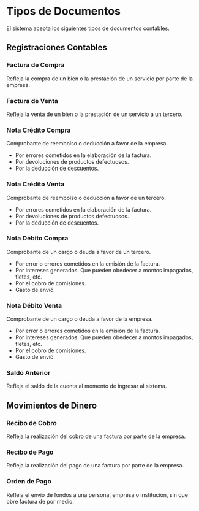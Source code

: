 # Tipos de Documentos
El sistema acepta los siguientes tipos de documentos contables.

## Registraciones Contables
### Factura de Compra
Refleja la compra de un bien o la prestación de un servicio por parte de la empresa.

### Factura de Venta
Refleja la venta de un bien o la prestación de un servicio a un tercero.

### Nota Crédito Compra
Comprobante de reembolso o deducción a favor de la empresa.
- Por errores cometidos en la elaboración de la factura.
- Por devoluciones de productos defectuosos.
- Por la deducción de descuentos.

### Nota Crédito Venta
Comprobante de reembolso o deducción a favor de un tercero.
- Por errores cometidos en la elaboración de la factura.
- Por devoluciones de productos defectuosos.
- Por la deducción de descuentos.

### Nota Débito Compra
Comprobante de un cargo o deuda a favor de un tercero.
- Por error o errores cometidos en la emisión de la factura.
- Por intereses generados. Que pueden obedecer a montos impagados, fletes, etc.
- Por el cobro de comisiones.
- Gasto de envió.

### Nota Débito Venta
Comprobante de un cargo o deuda a favor de la empresa.
- Por error o errores cometidos en la emisión de la factura.
- Por intereses generados. Que pueden obedecer a montos impagados, fletes, etc.
- Por el cobro de comisiones.
- Gasto de envió.

### Saldo Anterior
Refleja el saldo de la cuenta al momento de ingresar al sistema.

## Movimientos de Dinero
### Recibo de Cobro
Refleja la realización del cobro de una factura por parte de la empresa.

### Recibo de Pago
Refleja la realización del pago de una factura por parte de la empresa.

### Orden de Pago
Refleja el envío de fondos a una persona, empresa o institución, sin que obre factura de por medio.